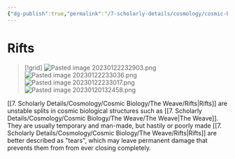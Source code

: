 ```yaml
---
{"dg-publish":true,"permalink":"/7-scholarly-details/cosmology/cosmic-biology/the-weave/rifts/","noteIcon":""}
---
```


# Rifts

>[!grid]
>![Pasted image 20230122232903.png](/img/user/x.%20Assets/Attachments/Pasted%20image%2020230122232903.png)
>![Pasted image 20230122233036.png](/img/user/x.%20Assets/Attachments/Pasted%20image%2020230122233036.png)
>![Pasted image 20230122233017.png](/img/user/x.%20Assets/Attachments/Pasted%20image%2020230122233017.png)
![Pasted image 20230120132458.png](/img/user/x.%20Assets/Attachments/Images/Uploads/Pasted%20image%2020230120132458.png)

[[7. Scholarly Details/Cosmology/Cosmic Biology/The Weave/Rifts\|Rifts]] are unstable splits in cosmic biological structures such as [[7. Scholarly Details/Cosmology/Cosmic Biology/The Weave/The Weave\|The Weave]]. They are usually temporary and man-made, but hastily or poorly made [[7. Scholarly Details/Cosmology/Cosmic Biology/The Weave/Rifts\|Rifts]] are better described as "tears", which may leave permanent damage that prevents them from from ever closing completely.  

